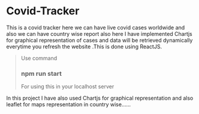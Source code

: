 # Covid-Tracker

This is a covid tracker  here we can have live covid cases worldwide and also we can have country wise report also here I have implemented Chartjs for graphical representation of cases and data will be retrieved dynamically everytime you refresh the website .This is done using ReactJS.

> Use command 
> ### npm run start
> For using this in your localhost server

In this project I have also used Chartjs for graphical representation and also leaflet for maps representation in country wise......
